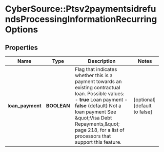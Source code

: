 # CyberSource::Ptsv2paymentsidrefundsProcessingInformationRecurringOptions

## Properties
Name | Type | Description | Notes
------------ | ------------- | ------------- | -------------
**loan_payment** | **BOOLEAN** | Flag that indicates whether this is a payment towards an existing contractual loan.  Possible values: - **true** Loan payment - **false** (default) Not a loan payment  See \&quot;Visa Debt Repayments,\&quot; page 218, for a list of processors that support this feature.  | [optional] [default to false]


